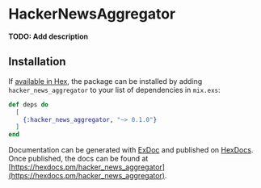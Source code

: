 # HackerNewsAggregator

**TODO: Add description**

## Installation

If [available in Hex](https://hex.pm/docs/publish), the package can be installed
by adding `hacker_news_aggregator` to your list of dependencies in `mix.exs`:

```elixir
def deps do
  [
    {:hacker_news_aggregator, "~> 0.1.0"}
  ]
end
```

Documentation can be generated with [ExDoc](https://github.com/elixir-lang/ex_doc)
and published on [HexDocs](https://hexdocs.pm). Once published, the docs can
be found at [https://hexdocs.pm/hacker_news_aggregator](https://hexdocs.pm/hacker_news_aggregator).

